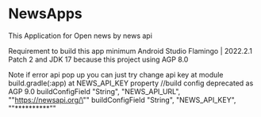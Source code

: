 # NewsApps

This Application for Open news by news api

Requirement to build this app
minimum Android Studio Flamingo | 2022.2.1 Patch 2 and JDK 17 because this project using AGP 8.0

Note if error api pop up you can just try change api key at module build.gradle(:app) at NEWS_API_KEY property
 //build config deprecated as AGP 9.0
        buildConfigField "String", "NEWS_API_URL", "\"https://newsapi.org/\""
        buildConfigField "String", "NEWS_API_KEY", "\"**********\""

